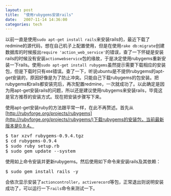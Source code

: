 ```yaml
---
layout: post
title:  "使用rubygems安装rails"
date:   2007-11-14 14:36:00
categories: tech
---
```


以前一直是使用`sudo apt-get install rails`来安装rails的，最近下载了redmine的源代码，想在自己机子上配置使用，但是在使用`rake db:migrate`创建数据库的时候报出`require 'action_web_service'`的错误，查了一下怀疑是安装rails的时候没有安装`actionwebservice`包的缘故，于是决定使用rubygems重新安装一下rails。使用`sudo apt-get install rubygems`虽然提示需要下载相应的安装包，但是下载时只有`404`错误。查了一下，听说ubuntu是不提供rubygems的apt-get安装的，原因好像是为了防止冲突。只能自己下载rubygems的包安装。把rubygems和rails都安装完后，再次配置redmine，一次就成功了。以此确定是因为用apt-get安装rails的问题，所以还是建议使用rubygems来安装rails，毕竟这是官方推荐的安装方式。现在把安装步骤写下来。

使用apt-get安装ruby的方法跟平常一样，在此不再赘述。首先从[http://rubyforge.org/projects/rubygems](http://rubyforge.org/projects/rubygems/)下载rubygems的安装包，当前最新版本是0.9.4。

<pre class="console">
$ tar xzvf rubygems-0.9.4.tgz
$ cd rubygems-0.9.4
$ sudo ruby setup.rb
$ sudo gem update --system
</pre>

使用如上命令安装并更新rubygems。然后使用如下命令来安装rails及其依赖：

<pre class="console">
$ sudo gem install rails -y
</pre>

会依次显示安装了`actioncontroller`，`activerecord`等包，正常退出则说明安装成功了，可以运行一下`rails`命令来测试一下。
